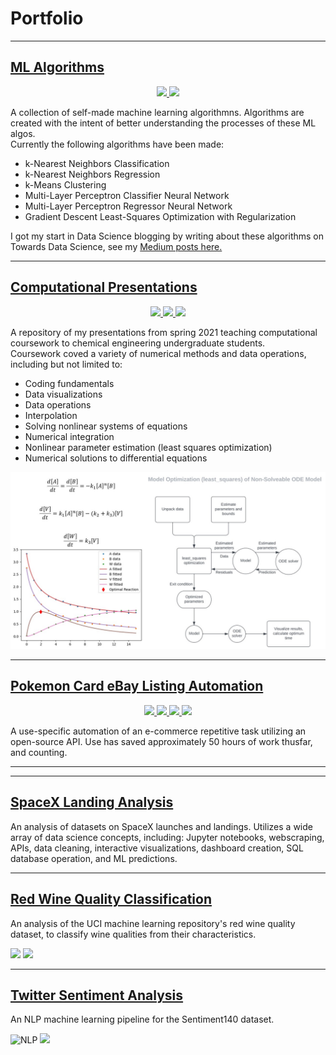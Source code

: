 # Portfolio

---

## [ML Algorithms](https://github.com/turnerluke/ML-algos)

<p align="center">
    <a href="https://github.com/turnerluke/ML-algos">
       <img src=https://img.shields.io/badge/GitHub-View%20on%20Github-EE4C2C?logo=GitHub
       height=20>
    </a>
    <a href=https://www.latex-project.org/>
       <img src=https://img.shields.io/badge/Made%20with-LaTeX-1f425f.svg
       height=20>
    </a>
</p>

A collection of self-made machine learning algorithmns. Algorithms are created with the intent of better understanding the processes of these ML algos.  
Currently the following algorithms have been made:
- k-Nearest Neighbors Classification
- k-Nearest Neighbors Regression
- k-Means Clustering
- Multi-Layer Perceptron Classifier Neural Network
- Multi-Layer Perceptron Regressor Neural Network
- Gradient Descent Least-Squares Optimization with Regularization

I got my start in Data Science blogging by writing about these algorithms on Towards Data Science, see my [Medium posts here.](https://medium.com/@turnermluke)

---

## [Computational Presentations](https://github.com/turnerluke/computational-presentations)

<p align="center">
  
  <a href=https://www.python.org/>
    <img src=https://img.shields.io/badge/Python-FFD43B?style=for-the-badge&logo=python&logoColor=blue 
        height=20>
  </a>
  
  <a href = https://www.jetbrains.com/pycharm/>
    <img src=https://img.shields.io/badge/PyCharm-000000.svg?&style=for-the-badge&logo=PyCharm&logoColor=white
        height=20>
  </a>
  
  <a href=https://github.com/turnerluke/computational-presentations>
    <img src=https://img.shields.io/badge/GitHub-View%20on%20Github-EE4C2C?logo=GitHub
       height=20>
  </a>
</p>

A repository of my presentations from spring 2021 teaching computational coursework to chemical engineering undergraduate students.  
Coursework coved a variety of numerical methods and data operations, including but not limited to:
- Coding fundamentals
- Data visualizations
- Data operations
- Interpolation
- Solving nonlinear systems of equations
- Numerical integration
- Nonlinear parameter estimation (least squares optimization)
- Numerical solutions to differential equations

<img src="/images/thumbnail_teaching.jpg">

---

## [Pokemon Card eBay Listing Automation](https://github.com/turnerluke/eBay-pokemon-card-automation)

<p align="center">
  <a href = "">
    <img src=https://img.shields.io/static/v1?label=Skill&message=Automation&color=Blue
         height=20>
  </a>
  
  <a href = "">
     <img src=https://img.shields.io/static/v1?label=Skill&message=APIs&color=Blue
          height=20>
  </a>
  
  <a href = https://www.jetbrains.com/pycharm/>
    <img src=https://img.shields.io/badge/PyCharm-000000.svg?&style=for-the-badge&logo=PyCharm&logoColor=white
        height=20>
  </a>
  
  <a href=https://github.com/turnerluke/eBay-pokemon-card-automation>
    <img src=https://img.shields.io/badge/GitHub-View%20on%20Github-EE4C2C?logo=GitHub
       height=20>
  </a> 

A use-specific automation of an e-commerce repetitive task utilizing an open-source API. Use has saved approximately 50 hours of work thusfar, and counting.

---

---

## [SpaceX Landing Analysis](https://github.com/turnerluke/spacex-success-analysis)
An analysis of datasets on SpaceX launches and landings. Utilizes a wide array of data science concepts, including: Jupyter notebooks, webscraping, APIs, data cleaning, interactive visualizations, dashboard creation, SQL database operation, and ML predictions.

---

## [Red Wine Quality Classification](https://github.com/turnerluke/red-wine-classification)
An analysis of the UCI machine learning repository's red wine quality dataset, to classify wine qualities from their characteristics.

![](https://img.shields.io/static/v1?label=Skill&message=Classification&color=Blue)
![](https://img.shields.io/badge/Kaggle-20BEFF?style=for-the-badge&logo=Kaggle&logoColor=white)

---


## [Twitter Sentiment Analysis](https://github.com/turnerluke/twitter-sentiment)
An NLP machine learning pipeline for the Sentiment140 dataset.

![NLP](https://img.shields.io/static/v1?label=Skill&message=Natural%20Language%20Processing&color=Blue)
![](https://img.shields.io/badge/Kaggle-20BEFF?style=for-the-badge&logo=Kaggle&logoColor=white)
